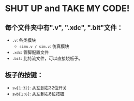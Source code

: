 # SHUT UP and TAKE MY CODE!
## 每个文件夹中有".v", ".xdc", ".bit"文件：
- `.v`: 各类模块
  - `simu.v / sim.v`: 仿真模块
- `.xdc`: 管脚配置文件
- `.bit`: 比特流文件，可以直接烧板子。

## 板子的按键：
- `sw[1:32]`: 从左到右32位开关
- `swb[1:6]`: 从左到右6位按钮
